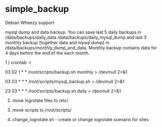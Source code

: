 # simple_backup

Debian Wheezy support

mysql dump and data backup. You can save last 5 daily backups in /data/backups/daily_data /data/backups/daily_mysql_dump and last 3 monthly backup (together data and mysql dump) in /data/backups/monthly_dump_and_data. Monthly backup contains data for 4 days before the end of the each month.

1 ) crontab -l

03 02 1 * *     /root/scripts/backup.sh monthly > /dev/null 2>&1

03 03 * * *     /root/scripts/mysql_backup.sh > /dev/null 2>&1

23 03 * * *     /root/scripts/backup.sh daily > /dev/null 2>&1

2) move logrotate files to /etc/

3) move scripts to /root/scripts/

4) change_logrotate.sh - create or change logrotate scenario for sites 
